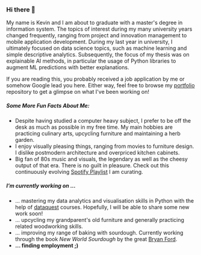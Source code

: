 ### Hi there 👋

My name is Kevin and I am about to graduate with a master's degree in information system. The topics of interest during my many university years changed frequently, ranging from project and innovation management to mobile application development. During my last year in university, I ultimately focused on data science topics, such as machine learning and simple descriptive analytics. Subsequently, the focus of my thesis was on explainable AI methods, in particular the usage of Python libraries to augment ML predictions with better explanations.

If you are reading this, you probably received a job application by me or somehow Google lead you here. Either way, feel free to browse my [portfolio](https://github.com/kvn23/portfolio#readme) repository to get a glimpse on what I've been working on!

##### Some More Fun Facts About Me:
- Despite having studied a computer heavy subject, I prefer to be off the desk as much as possible in my free time. My main hobbies are practicing culinary arts, upcycling furniture and maintaining a herb garden.
- I enjoy visually pleasing things, ranging from movies to furniture design. I dislike postmodern architecture and overpriced kitchen cabinets.
- Big fan of 80s music and visuals, the legendary as well as the cheesy output of that era. There is no guilt in pleasure. Check out this continuously evolving [Spotify Playlist](https://open.spotify.com/playlist/1PLLgWVth8PoXXNqpLXFR9?si=f135a2b8782a4daa) I am curating.

##### I’m currently working on ...
- ... mastering my data analytics and visualisation skills in Python with the help of [dataquest](https://www.dataquest.io/) courses. Hopefully, I will be able to share some new work soon!
- ... upcycling my grandparent's old furniture and generally practicing related woodworking skills.
- ... improving my range of baking with sourdough. Currently working through the book *New World Sourdough* by the great [Bryan Ford](https://www.artisanbryan.com/).
- **... finding employment ;)**

<!--
**kvn23/kvn23** is a ✨ _special_ ✨ repository because its `README.md` (this file) appears on your GitHub profile.

Here are some ideas to get you started:

- 🔭 I’m currently working on ...
- 🌱 I’m currently learning ...
- 👯 I’m looking to collaborate on ...
- 🤔 I’m looking for help with ...
- 💬 Ask me about ...
- 📫 How to reach me: ...
- 😄 Pronouns: ...
- ⚡ Fun fact: ...
-->
